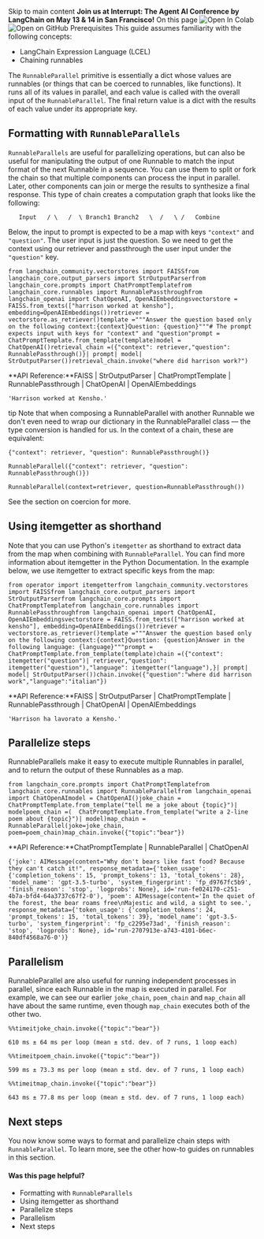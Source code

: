 Skip to main content
**Join us at Interrupt: The Agent AI Conference by LangChain on May 13 & 14 in San Francisco!**
On this page
![Open In Colab](https://colab.research.google.com/assets/colab-badge.svg)![Open on GitHub](https://img.shields.io/badge/Open%20on%20GitHub-grey?logo=github&logoColor=white)
Prerequisites
This guide assumes familiarity with the following concepts:
  * LangChain Expression Language (LCEL)
  * Chaining runnables


The `RunnableParallel` primitive is essentially a dict whose values are runnables (or things that can be coerced to runnables, like functions). It runs all of its values in parallel, and each value is called with the overall input of the `RunnableParallel`. The final return value is a dict with the results of each value under its appropriate key.
## Formatting with `RunnableParallels`​
`RunnableParallels` are useful for parallelizing operations, but can also be useful for manipulating the output of one Runnable to match the input format of the next Runnable in a sequence. You can use them to split or fork the chain so that multiple components can process the input in parallel. Later, other components can join or merge the results to synthesize a final response. This type of chain creates a computation graph that looks like the following:
```
   Input   / \   /  \ Branch1 Branch2   \  /   \ /   Combine
```

Below, the input to prompt is expected to be a map with keys `"context"` and `"question"`. The user input is just the question. So we need to get the context using our retriever and passthrough the user input under the `"question"` key.
```
from langchain_community.vectorstores import FAISSfrom langchain_core.output_parsers import StrOutputParserfrom langchain_core.prompts import ChatPromptTemplatefrom langchain_core.runnables import RunnablePassthroughfrom langchain_openai import ChatOpenAI, OpenAIEmbeddingsvectorstore = FAISS.from_texts(["harrison worked at kensho"], embedding=OpenAIEmbeddings())retriever = vectorstore.as_retriever()template ="""Answer the question based only on the following context:{context}Question: {question}"""# The prompt expects input with keys for "context" and "question"prompt = ChatPromptTemplate.from_template(template)model = ChatOpenAI()retrieval_chain =({"context": retriever,"question": RunnablePassthrough()}| prompt| model| StrOutputParser())retrieval_chain.invoke("where did harrison work?")
```

**API Reference:**FAISS | StrOutputParser | ChatPromptTemplate | RunnablePassthrough | ChatOpenAI | OpenAIEmbeddings
```
'Harrison worked at Kensho.'
```

tip
Note that when composing a RunnableParallel with another Runnable we don't even need to wrap our dictionary in the RunnableParallel class — the type conversion is handled for us. In the context of a chain, these are equivalent:
```
{"context": retriever, "question": RunnablePassthrough()}
```

```
RunnableParallel({"context": retriever, "question": RunnablePassthrough()})
```

```
RunnableParallel(context=retriever, question=RunnablePassthrough())
```

See the section on coercion for more.
## Using itemgetter as shorthand​
Note that you can use Python's `itemgetter` as shorthand to extract data from the map when combining with `RunnableParallel`. You can find more information about itemgetter in the Python Documentation.
In the example below, we use itemgetter to extract specific keys from the map:
```
from operator import itemgetterfrom langchain_community.vectorstores import FAISSfrom langchain_core.output_parsers import StrOutputParserfrom langchain_core.prompts import ChatPromptTemplatefrom langchain_core.runnables import RunnablePassthroughfrom langchain_openai import ChatOpenAI, OpenAIEmbeddingsvectorstore = FAISS.from_texts(["harrison worked at kensho"], embedding=OpenAIEmbeddings())retriever = vectorstore.as_retriever()template ="""Answer the question based only on the following context:{context}Question: {question}Answer in the following language: {language}"""prompt = ChatPromptTemplate.from_template(template)chain =({"context": itemgetter("question")| retriever,"question": itemgetter("question"),"language": itemgetter("language"),}| prompt| model| StrOutputParser())chain.invoke({"question":"where did harrison work","language":"italian"})
```

**API Reference:**FAISS | StrOutputParser | ChatPromptTemplate | RunnablePassthrough | ChatOpenAI | OpenAIEmbeddings
```
'Harrison ha lavorato a Kensho.'
```

## Parallelize steps​
RunnableParallels make it easy to execute multiple Runnables in parallel, and to return the output of these Runnables as a map.
```
from langchain_core.prompts import ChatPromptTemplatefrom langchain_core.runnables import RunnableParallelfrom langchain_openai import ChatOpenAImodel = ChatOpenAI()joke_chain = ChatPromptTemplate.from_template("tell me a joke about {topic}")| modelpoem_chain =(  ChatPromptTemplate.from_template("write a 2-line poem about {topic}")| model)map_chain = RunnableParallel(joke=joke_chain, poem=poem_chain)map_chain.invoke({"topic":"bear"})
```

**API Reference:**ChatPromptTemplate | RunnableParallel | ChatOpenAI
```
{'joke': AIMessage(content="Why don't bears like fast food? Because they can't catch it!", response_metadata={'token_usage': {'completion_tokens': 15, 'prompt_tokens': 13, 'total_tokens': 28}, 'model_name': 'gpt-3.5-turbo', 'system_fingerprint': 'fp_d9767fc5b9', 'finish_reason': 'stop', 'logprobs': None}, id='run-fe024170-c251-4b7a-bfd4-64a3737c67f2-0'), 'poem': AIMessage(content='In the quiet of the forest, the bear roams free\nMajestic and wild, a sight to see.', response_metadata={'token_usage': {'completion_tokens': 24, 'prompt_tokens': 15, 'total_tokens': 39}, 'model_name': 'gpt-3.5-turbo', 'system_fingerprint': 'fp_c2295e73ad', 'finish_reason': 'stop', 'logprobs': None}, id='run-2707913e-a743-4101-b6ec-840df4568a76-0')}
```

## Parallelism​
RunnableParallel are also useful for running independent processes in parallel, since each Runnable in the map is executed in parallel. For example, we can see our earlier `joke_chain`, `poem_chain` and `map_chain` all have about the same runtime, even though `map_chain` executes both of the other two.
```
%%timeitjoke_chain.invoke({"topic":"bear"})
```

```
610 ms ± 64 ms per loop (mean ± std. dev. of 7 runs, 1 loop each)
```

```
%%timeitpoem_chain.invoke({"topic":"bear"})
```

```
599 ms ± 73.3 ms per loop (mean ± std. dev. of 7 runs, 1 loop each)
```

```
%%timeitmap_chain.invoke({"topic":"bear"})
```

```
643 ms ± 77.8 ms per loop (mean ± std. dev. of 7 runs, 1 loop each)
```

## Next steps​
You now know some ways to format and parallelize chain steps with `RunnableParallel`.
To learn more, see the other how-to guides on runnables in this section.
#### Was this page helpful?
  * Formatting with `RunnableParallels`
  * Using itemgetter as shorthand
  * Parallelize steps
  * Parallelism
  * Next steps


